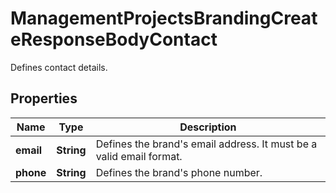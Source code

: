 

# ManagementProjectsBrandingCreateResponseBodyContact

Defines contact details.

## Properties

| Name | Type | Description |
|------------ | ------------- | ------------- |
|**email** | **String** | Defines the brand&#39;s email address. It must be a valid email format. |
|**phone** | **String** | Defines the brand&#39;s phone number. |




